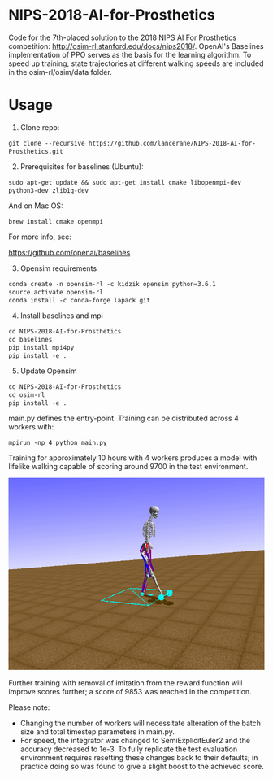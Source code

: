 # NIPS-2018-AI-for-Prosthetics

Code for the 7th-placed solution to the 2018 NIPS AI For Prosthetics competition: http://osim-rl.stanford.edu/docs/nips2018/. OpenAI's Baselines implementation of PPO serves as the basis for the learning algorithm. To speed up training, state trajectories at different walking speeds are included in the osim-rl/osim/data folder.

# Usage
1. Clone repo:

```
git clone --recursive https://github.com/lancerane/NIPS-2018-AI-for-Prosthetics.git
```

2. Prerequisites for baselines (Ubuntu):

```
sudo apt-get update && sudo apt-get install cmake libopenmpi-dev python3-dev zlib1g-dev
```
And on Mac OS:

```
brew install cmake openmpi
```
For more info, see:

https://github.com/openai/baselines

3. Opensim requirements

```
conda create -n opensim-rl -c kidzik opensim python=3.6.1
source activate opensim-rl
conda install -c conda-forge lapack git
```
4. Install baselines and mpi

```
cd NIPS-2018-AI-for-Prosthetics
cd baselines
pip install mpi4py
pip install -e .
```
5. Update Opensim

```
cd NIPS-2018-AI-for-Prosthetics
cd osim-rl
pip install -e .
```

main.py defines the entry-point. Training can be distributed across 4 workers with:

```
mpirun -np 4 python main.py
```

Training for approximately 10 hours with 4 workers produces a model with lifelike walking capable of scoring around 9700 in the test environment. 


![Alt Text](https://github.com/lancerane/NIPS-2018-AI-for-Prosthetics/blob/master/out.gif)


Further training with removal of imitation from the reward function will improve scores further; a score of 9853 was reached in the competition.

Please note:
- Changing the number of workers will necessitate alteration of the batch size and total timestep parameters in main.py.
- For speed, the integrator was changed to SemiExplicitEuler2 and the accuracy decreased to 1e-3. To fully replicate the test evaluation environment requires resetting these changes back to their defaults; in practice doing so was found to give a slight boost to the achieved score.
